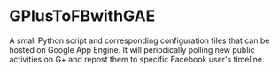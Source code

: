 GPlusToFBwithGAE
================

A small Python script and corresponding configuration files that can be hosted on Google App Engine. It will periodically polling new public activities on G+ and repost them to specific Facebook user's timeline.
